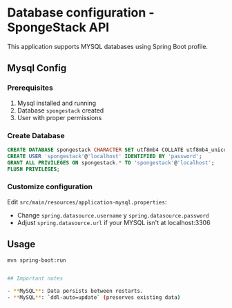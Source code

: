 # Database configuration - SpongeStack API

This application supports MYSQL databases using Spring Boot profile.

## Mysql Config

### Prerequisites
1. Mysql installed and running
2. Database `spongestack` created 
3. User with proper permissions

### Create Database
```sql
CREATE DATABASE spongestack CHARACTER SET utf8mb4 COLLATE utf8mb4_unicode_ci;
CREATE USER 'spongestack'@'localhost' IDENTIFIED BY 'password';
GRANT ALL PRIVILEGES ON spongestack.* TO 'spongestack'@'localhost';
FLUSH PRIVILEGES;
```

### Customize configuration
Edit `src/main/resources/application-mysql.properties`:
- Change `spring.datasource.username` y `spring.datasource.password`
- Adjust `spring.datasource.url` if your MYSQL isn't at localhost:3306

## Usage
```bash
mvn spring-boot:run


## Important notes

- **MySQL**: Data persists between restarts.
- **MySQL**: `ddl-auto=update` (preserves existing data)
